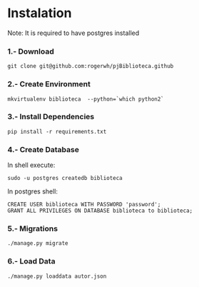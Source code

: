 # Instalation

Note: It is required to have postgres installed

### 1.- Download

    git clone git@github.com:rogerwh/pjBiblioteca.github

### 2.- Create Environment

    mkvirtualenv biblioteca  --python=`which python2`

### 3.- Install Dependencies

    pip install -r requirements.txt

### 4.- Create Database

In shell execute:

    sudo -u postgres createdb biblioteca

In postgres shell:

    CREATE USER biblioteca WITH PASSWORD 'password';
    GRANT ALL PRIVILEGES ON DATABASE biblioteca to biblioteca;

### 5.- Migrations

    ./manage.py migrate

### 6.- Load Data

    ./manage.py loaddata autor.json